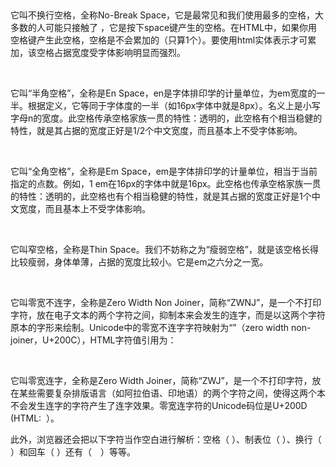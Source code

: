 &nbsp;        
 
它叫不换行空格，全称No-Break Space，它是最常见和我们使用最多的空格，大多数的人可能只接触了&nbsp;，它是按下space键产生的空格。在HTML中，如果你用空格键产生此空格，空格是不会累加的（只算1个）。要使用html实体表示才可累加，该空格占据宽度受字体影响明显而强烈。
 
&ensp;        
 
它叫“半角空格”，全称是En Space，en是字体排印学的计量单位，为em宽度的一半。根据定义，它等同于字体度的一半（如16px字体中就是8px）。名义上是小写字母n的宽度。此空格传承空格家族一贯的特性：透明的，此空格有个相当稳健的特性，就是其占据的宽度正好是1/2个中文宽度，而且基本上不受字体影响。
 
&emsp;        
 
它叫“全角空格”，全称是Em Space，em是字体排印学的计量单位，相当于当前指定的点数。例如，1 em在16px的字体中就是16px。此空格也传承空格家族一贯的特性：透明的，此空格也有个相当稳健的特性，就是其占据的宽度正好是1个中文宽度，而且基本上不受字体影响。
 
&thinsp;        
 
它叫窄空格，全称是Thin Space。我们不妨称之为“瘦弱空格”，就是该空格长得比较瘦弱，身体单薄，占据的宽度比较小。它是em之六分之一宽。
 
&zwnj; 
 
它叫零宽不连字，全称是Zero Width Non Joiner，简称“ZWNJ”，是一个不打印字符，放在电子文本的两个字符之间，抑制本来会发生的连字，而是以这两个字符原本的字形来绘制。Unicode中的零宽不连字字符映射为“”（zero width non-joiner，U+200C），HTML字符值引用为： &#8204;
 
&zwj;
 
它叫零宽连字，全称是Zero Width Joiner，简称“ZWJ”，是一个不打印字符，放在某些需要复杂排版语言（如阿拉伯语、印地语）的两个字符之间，使得这两个本不会发生连字的字符产生了连字效果。零宽连字符的Unicode码位是U+200D (HTML: &#8205; &zwj;）。
 
此外，浏览器还会把以下字符当作空白进行解析：空格（&#x0020;）、制表位（&#x0009;）、换行（&#x000A;）和回车（&#x000D;）还有（&#12288;）等等。